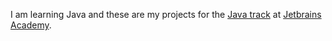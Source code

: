 I am learning Java and these are my projects for the [Java track](https://hyperskill.org/tracks/1) at [Jetbrains Academy](https://www.jetbrains.com/academy).  
